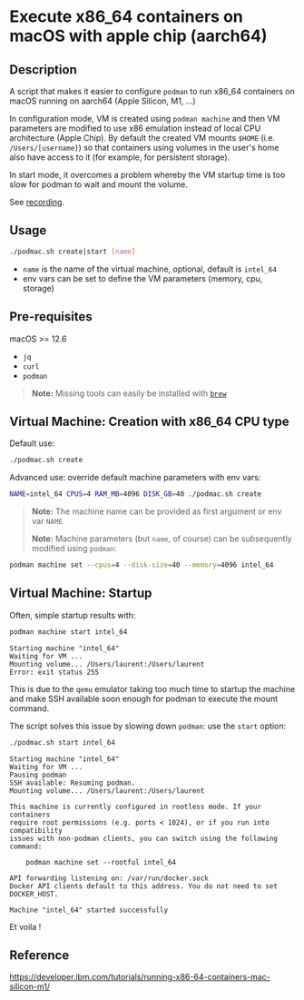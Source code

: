 # Execute x86_64 containers on macOS with apple chip (aarch64)

## Description

A script that makes it easier to configure `podman` to run x86_64 containers on macOS running on aarch64 (Apple Silicon, M1, ...)

In configuration mode, VM is created using `podman machine` and then VM parameters are modified to use x86 emulation instead of local CPU architecture (Apple Chip).
By default the created VM mounts `$HOME` (i.e. `/Users/[username]`) so that containers using volumes in the user's home also have access to it (for example, for persistent storage).

In start mode, it overcomes a problem whereby the VM startup time is too slow for podman to wait and mount the volume.

See [recording](https://asciinema.org/a/hG9ieEGbUs2StW7R5tbrf2pgN).

## Usage

```bash
./podmac.sh create|start [name]
```

- `name` is the name of the virtual machine, optional, default is `intel_64`
- env vars can be set to define the VM parameters (memory, cpu, storage)

## Pre-requisites

macOS >= 12.6

- `jq`
- `curl`
- `podman`

> **Note:** Missing tools can easily be installed with [`brew`](https://brew.sh)

## Virtual Machine: Creation with x86_64 CPU type

Default use:

```bash
./podmac.sh create
```

Advanced use: override default machine parameters with env vars:

```bash
NAME=intel_64 CPUS=4 RAM_MB=4096 DISK_GB=40 ./podmac.sh create
```

> **Note:** The machine name can be provided as first argument or env var `NAME`
>
> **Note:** Machine parameters (but `name`, of course) can be subsequently modified using `podman`:

```bash
podman machine set --cpus=4 --disk-size=40 --memory=4096 intel_64
```

## Virtual Machine: Startup

Often, simple startup results with:

```bash
podman machine start intel_64
```

```text
Starting machine "intel_64"
Waiting for VM ...
Mounting volume... /Users/laurent:/Users/laurent
Error: exit status 255
```

This is due to the `qemu` emulator taking too much time to startup the machine and make SSH available soon enough for podman to execute the mount command.

The script solves this issue by slowing down `podman`: use the `start` option:

```bash
./podmac.sh start intel_64
```

```text
Starting machine "intel_64"
Waiting for VM ...
Pausing podman
SSH available: Resuming podman.
Mounting volume... /Users/laurent:/Users/laurent

This machine is currently configured in rootless mode. If your containers
require root permissions (e.g. ports < 1024), or if you run into compatibility
issues with non-podman clients, you can switch using the following command:

	podman machine set --rootful intel_64

API forwarding listening on: /var/run/docker.sock
Docker API clients default to this address. You do not need to set DOCKER_HOST.

Machine "intel_64" started successfully
```

Et voila !

## Reference

<https://developer.ibm.com/tutorials/running-x86-64-containers-mac-silicon-m1/>

<!-- cSpell:ignore aarch cpus podmac -->
